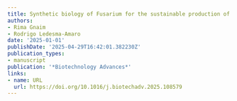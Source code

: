 ```yaml
---
title: Synthetic biology of Fusarium for the sustainable production of valuable bioproducts
authors:
- Rima Gnaim
- Rodrigo Ledesma‐Amaro
date: '2025-01-01'
publishDate: '2025-04-29T16:42:01.382230Z'
publication_types:
- manuscript
publication: '*Biotechnology Advances*'
links:
- name: URL
  url: https://doi.org/10.1016/j.biotechadv.2025.108579
---
```

